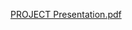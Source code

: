 [PROJECT Presentation.pdf](https://github.com/vishalbns/FinServices-DBMS-project/files/15462240/PROJECT.Presentation.pdf)
